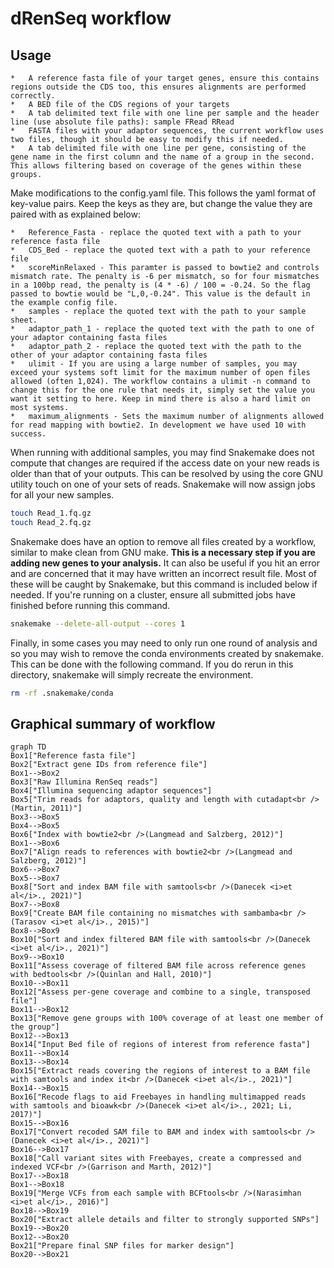# dRenSeq workflow

## Usage

    *   A reference fasta file of your target genes, ensure this contains regions outside the CDS too, this ensures alignments are performed correctly.  
    *   A BED file of the CDS regions of your targets  
    *   A tab delimited text file with one line per sample and the header line (use absolute file paths): sample FRead RRead  
    *   FASTA files with your adaptor sequences, the current workflow uses two files, though it should be easy to modify this if needed.  
    *   A tab delimited file with one line per gene, consisting of the gene name in the first column and the name of a group in the second. This allows filtering based on coverage of the genes within these groups.

Make modifications to the config.yaml file.
This follows the yaml format of key-value pairs.
Keep the keys as they are, but change the value they are paired with as explained below:

    *   Reference_Fasta - replace the quoted text with a path to your reference fasta file  
    *   CDS_Bed - replace the quoted text with a path to your reference file  
    *   scoreMinRelaxed - This paramter is passed to bowtie2 and controls mismatch rate. The penalty is -6 per mismatch, so for four mismatches in a 100bp read, the penalty is (4 * -6) / 100 = -0.24. So the flag passed to bowtie would be "L,0,-0.24". This value is the default in the example config file.
    *   samples - replace the quoted text with the path to your sample sheet.
    *   adaptor_path_1 - replace the quoted text with the path to one of your adaptor containing fasta files
    *   adaptor_path_2 - replace the quoted text with the path to the other of your adaptor containing fasta files  
    *   ulimit - If you are using a large number of samples, you may exceed your systems soft limit for the maximum number of open files allowed (often 1,024). The workflow contains a ulimit -n command to change this for the one rule that needs it, simply set the value you want it setting to here. Keep in mind there is also a hard limit on most systems.
    *   maximum_alignments - Sets the maximum number of alignments allowed for read mapping with bowtie2. In development we have used 10 with success.

When running with additional samples, you may find Snakemake does not compute that changes are required if the access date on your new reads is older than that of your outputs. This can be resolved by using the core GNU utility touch on one of your sets of reads. Snakemake will now assign jobs for all your new samples.

```bash
touch Read_1.fq.gz
touch Read_2.fq.gz
```

Snakemake does have an option to remove all files created by a workflow, similar to make clean from GNU make. **This is a necessary step if you are adding new genes to your analysis.** It can also be useful if you hit an error and are concerned that it may have written an incorrect result file. Most of these will be caught by Snakemake, but this command is included below if needed. If you're running on a cluster, ensure all submitted jobs have finished before running this command.

```bash
snakemake --delete-all-output --cores 1
```

Finally, in some cases you may need to only run one round of analysis and so you may wish to remove the conda environments created by snakemake. This can be done with the following command. If you do rerun in this directory, snakemake will simply recreate the environment.

```bash
rm -rf .snakemake/conda
```

## Graphical summary of workflow

```mermaid
graph TD
Box1["Reference fasta file"]
Box2["Extract gene IDs from reference file"]
Box1-->Box2
Box3["Raw Illumina RenSeq reads"]
Box4["Illumina sequencing adaptor sequences"]
Box5["Trim reads for adaptors, quality and length with cutadapt<br />(Martin, 2011)"]
Box3-->Box5
Box4-->Box5
Box6["Index with bowtie2<br />(Langmead and Salzberg, 2012)"]
Box1-->Box6
Box7["Align reads to references with bowtie2<br />(Langmead and Salzberg, 2012)"]
Box6-->Box7
Box5-->Box7
Box8["Sort and index BAM file with samtools<br />(Danecek <i>et al</i>., 2021)"]
Box7-->Box8
Box9["Create BAM file containing no mismatches with sambamba<br />(Tarasov <i>et al</i>., 2015)"]
Box8-->Box9
Box10["Sort and index filtered BAM file with samtools<br />(Danecek <i>et al</i>., 2021)"]
Box9-->Box10
Box11["Assess coverage of filtered BAM file across reference genes with bedtools<br />(Quinlan and Hall, 2010)"]
Box10-->Box11
Box12["Assess per-gene coverage and combine to a single, transposed file"]
Box11-->Box12
Box13["Remove gene groups with 100% coverage of at least one member of the group"]
Box12-->Box13
Box14["Input Bed file of regions of interest from reference fasta"]
Box11-->Box14
Box13-->Box14
Box15["Extract reads covering the regions of interest to a BAM file with samtools and index it<br />(Danecek <i>et al</i>., 2021)"]
Box14-->Box15
Box16["Recode flags to aid Freebayes in handling multimapped reads with samtools and bioawk<br />(Danecek <i>et al</i>., 2021; Li, 2017)"]
Box15-->Box16
Box17["Convert recoded SAM file to BAM and index with samtools<br />(Danecek <i>et al</i>., 2021)"]
Box16-->Box17
Box18["Call variant sites with Freebayes, create a compressed and indexed VCF<br />(Garrison and Marth, 2012)"]
Box17-->Box18
Box1-->Box18
Box19["Merge VCFs from each sample with BCFtools<br />(Narasimhan <i>et al</i>., 2016)"]
Box18-->Box19
Box20["Extract allele details and filter to strongly supported SNPs"]
Box19-->Box20
Box12-->Box20
Box21["Prepare final SNP files for marker design"]
Box20-->Box21
```
